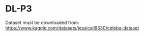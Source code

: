 # DL-P3

Dataset must be downloaded from: https://www.kaggle.com/datasets/jessicali9530/celeba-dataset
